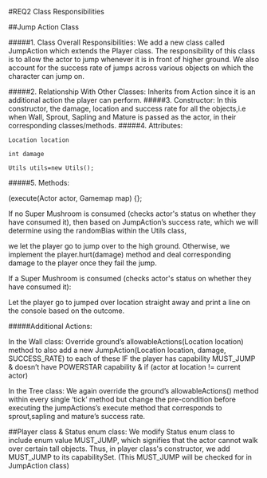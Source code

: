 ﻿#REQ2 Class Responsibilities

##Jump Action Class


#####1. Class Overall Responsibilities: 
We add a new class called JumpAction which extends the Player class. The responsibility of this class is to allow the actor to jump whenever it is in front of higher ground. We also account for the success rate of jumps across various objects on which the character can jump on.




#####2. Relationship With Other Classes:
Inherits from Action since it is an additional action the player can perform.
#####3. Constructor: 
In this constructor, the damage, location and success rate for all the objects,i.e when Wall, Sprout, Sapling and Mature is passed as the actor, in their corresponding classes/methods.
#####4. Attributes:

    Location location

    int damage

    Utils utils=new Utils();

#####5. Methods:

(execute(Actor actor, Gamemap map) {};

If no Super Mushroom is consumed (checks actor's status on whether they have consumed it), then based on JumpAction’s success rate, which we will determine using the randomBias within the Utils class,

we let the player go to jump over to the high ground. Otherwise, we implement the player.hurt(damage) method and deal corresponding damage to the player once they fail the jump.

If a  Super Mushroom is consumed (checks actor's status on whether they have consumed it):

Let the player go to jumped over location straight away and print a line on the console based on the outcome.


#####Additional Actions:

In the Wall class: Override ground’s allowableActions(Location location) method to also add a new JumpAction(Location location, damage, SUCCESS_RATE) to each of these IF the player has capability MUST_JUMP & doesn’t have POWERSTAR capability & if (actor at location != current actor)

In the Tree class: We again override the ground’s allowableActions() method within every single ‘tick’ method but change the pre-condition before executing the jumpActions’s execute method that corresponds to sprout,sapling and mature’s success rate.

##Player class & Status enum class:
We modify Status enum class to include enum value MUST_JUMP, which signifies that the actor cannot walk over certain tall objects.
Thus, in player class's constructor, we add MUST_JUMP to its capabilitySet. (This MUST_JUMP will be checked for in JumpAction class)
